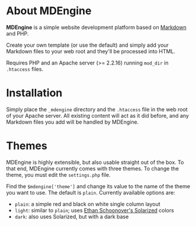 About MDEngine
==============

**MDEngine** is a simple website development platform based on [Markdown](http://daringfireball.net/projects/markdown/) and PHP.

Create your own template (or use the default) and simply add your Markdown files to your web root and they'll be processed into HTML.

Requires PHP and an Apache server (>= 2.2.16) running `mod_dir` in `.htaccess` files.

Installation
============

Simply place the `_mdengine` directory and the `.htaccess` file in the web root of your Apache server. All existing content will act as it did before, and any Markdown files you add will be handled by MDEngine.

Themes
======

MDEngine is highly extensible, but also usable straight out of the box. To that end, MDEngine currently comes with three themes. To change the theme, you must edit the `settings.php` file.

Find the `$mdengine['theme']` and change its value to the name of the theme you want to use. The default is `plain`. Currently available options are:

* `plain`: a simple red and black on white single column layout
* `light`: similar to `plain`; uses [Ethan Schoonover's Solarized][Solarized] colors
* `dark`: also uses Solarized, but with a dark base

[Solarized]: http://ethanschoonover.com/solarized